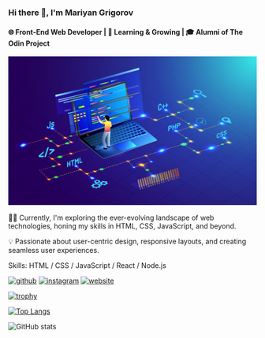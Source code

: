 ### Hi there 👋, I'm Mariyan Grigorov
#### 🌐 Front-End Web Developer | 🚀 Learning & Growing | 🎓 Alumni of The Odin Project
![🌐 Front-End Web Developer | 🚀 Learning & Growing | 🎓 Alumni of The Odin Project](https://raw.githubusercontent.com/Mariyan97/mariyan97/main/634970c7cbeed5837b11b938_62fd57ccd6890f25796f92f9_AdobeStock_295461823.jpeg)

👨‍💻 Currently, I'm exploring the ever-evolving landscape of web technologies, honing my skills in HTML, CSS, JavaScript, and beyond.

💡 Passionate about user-centric design, responsive layouts, and creating seamless user experiences.

Skills: HTML / CSS / JavaScript / React / Node.js



[<img src='https://cdn.jsdelivr.net/npm/simple-icons@3.0.1/icons/github.svg' alt='github' height='40'>](https://github.com/mariyan97)  [<img src='https://cdn.jsdelivr.net/npm/simple-icons@3.0.1/icons/instagram.svg' alt='instagram' height='40'>](https://www.instagram.com/mariyan_97/)  [<img src='https://cdn.jsdelivr.net/npm/simple-icons@3.0.1/icons/icloud.svg' alt='website' height='40'>](mariyangrigorov.com)  

[![trophy](https://github-profile-trophy.vercel.app/?username=mariyan97)](https://github.com/ryo-ma/github-profile-trophy)

[![Top Langs](https://github-readme-stats.vercel.app/api/top-langs/?username=mariyan97)](https://github.com/anuraghazra/github-readme-stats)

![GitHub stats](https://github-readme-stats.vercel.app/api?username=mariyan97&show_icons=true)  

